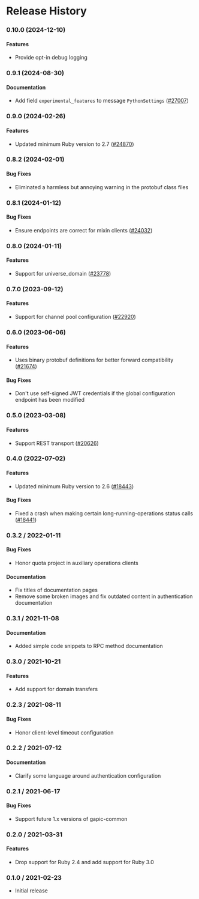 # Release History

### 0.10.0 (2024-12-10)

#### Features

* Provide opt-in debug logging 

### 0.9.1 (2024-08-30)

#### Documentation

* Add field `experimental_features` to message `PythonSettings` ([#27007](https://github.com/googleapis/google-cloud-ruby/issues/27007)) 

### 0.9.0 (2024-02-26)

#### Features

* Updated minimum Ruby version to 2.7 ([#24870](https://github.com/googleapis/google-cloud-ruby/issues/24870)) 

### 0.8.2 (2024-02-01)

#### Bug Fixes

* Eliminated a harmless but annoying warning in the protobuf class files 

### 0.8.1 (2024-01-12)

#### Bug Fixes

* Ensure endpoints are correct for mixin clients ([#24032](https://github.com/googleapis/google-cloud-ruby/issues/24032)) 

### 0.8.0 (2024-01-11)

#### Features

* Support for universe_domain ([#23778](https://github.com/googleapis/google-cloud-ruby/issues/23778)) 

### 0.7.0 (2023-09-12)

#### Features

* Support for channel pool configuration ([#22920](https://github.com/googleapis/google-cloud-ruby/issues/22920)) 

### 0.6.0 (2023-06-06)

#### Features

* Uses binary protobuf definitions for better forward compatibility ([#21674](https://github.com/googleapis/google-cloud-ruby/issues/21674)) 
#### Bug Fixes

* Don't use self-signed JWT credentials if the global configuration endpoint has been modified 

### 0.5.0 (2023-03-08)

#### Features

* Support REST transport ([#20626](https://github.com/googleapis/google-cloud-ruby/issues/20626)) 

### 0.4.0 (2022-07-02)

#### Features

* Updated minimum Ruby version to 2.6 ([#18443](https://github.com/googleapis/google-cloud-ruby/issues/18443)) 
#### Bug Fixes

* Fixed a crash when making certain long-running-operations status calls ([#18441](https://github.com/googleapis/google-cloud-ruby/issues/18441)) 

### 0.3.2 / 2022-01-11

#### Bug Fixes

* Honor quota project in auxiliary operations clients

#### Documentation

* Fix titles of documentation pages
* Remove some broken images and fix outdated content in authentication documentation

### 0.3.1 / 2021-11-08

#### Documentation

* Added simple code snippets to RPC method documentation

### 0.3.0 / 2021-10-21

#### Features

* Add support for domain transfers

### 0.2.3 / 2021-08-11

#### Bug Fixes

* Honor client-level timeout configuration

### 0.2.2 / 2021-07-12

#### Documentation

* Clarify some language around authentication configuration

### 0.2.1 / 2021-06-17

#### Bug Fixes

* Support future 1.x versions of gapic-common

### 0.2.0 / 2021-03-31

#### Features

* Drop support for Ruby 2.4 and add support for Ruby 3.0

### 0.1.0 / 2021-02-23

* Initial release
